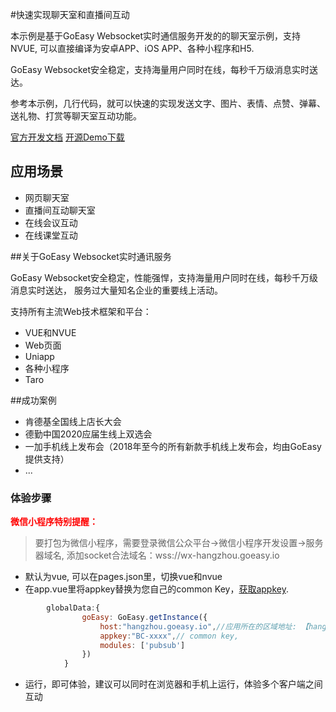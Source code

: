 
#快速实现聊天室和直播间互动

本示例是基于GoEasy Websocket实时通信服务开发的的聊天室示例，支持NVUE, 可以直接编译为安卓APP、iOS APP、各种小程序和H5.

GoEasy Websocket安全稳定，支持海量用户同时在线，每秒千万级消息实时送达。

参考本示例，几行代码，就可以快速的实现发送文字、图片、表情、点赞、弹幕、送礼物、打赏等聊天室互动功能。

[官方开发文档](https://www.goeasy.io/cn/developers/2.x.html)    [开源Demo下载](https://gitee.com/goeasy-io/GoEasyDemo-Uniapp-IM-Chat)


## 应用场景
* 网页聊天室
* 直播间互动聊天室
* 在线会议互动
* 在线课堂互动


##关于GoEasy Websocket实时通讯服务

GoEasy Websocket安全稳定，性能强悍，支持海量用户同时在线，每秒千万级消息实时送达， 服务过大量知名企业的重要线上活动。

支持所有主流Web技术框架和平台：
* VUE和NVUE   
* Web页面
* Uniapp  
* 各种小程序   
* Taro    

##成功案例

* 肯德基全国线上店长大会
* 德勤中国2020应届生线上双选会
* 一加手机线上发布会（2018年至今的所有新款手机线上发布会，均由GoEasy提供支持）
* ...



### 体验步骤
<span style="color: red; font-weight: bold"> 微信小程序特别提醒：</span>          
              
> 要打包为微信小程序，需要登录微信公众平台->微信小程序开发设置->服务器域名, 添加socket合法域名：wss://wx-hangzhou.goeasy.io


*  默认为vue, 可以在pages.json里，切换vue和nvue
*  在app.vue里将appkey替换为您自己的common Key，[获取appkey](https://www.goeasy.io/cn/docs/goeasy-2.x/common/account/developer-account.html).
```js
        globalData:{
                goEasy: GoEasy.getInstance({
                    host:"hangzhou.goeasy.io",//应用所在的区域地址: 【hangzhou.goeasy.io |singapore.goeasy.io】
                    appkey:"BC-xxxx",// common key,
                    modules: ['pubsub']
                })
            }
```
*  运行，即可体验，建议可以同时在浏览器和手机上运行，体验多个客户端之间互动